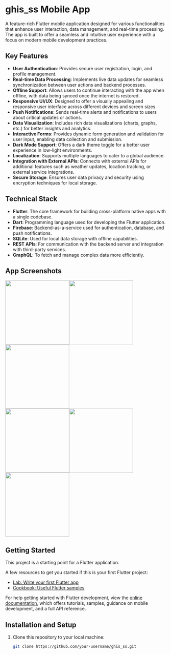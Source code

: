 # ghis_ss Mobile App

A feature-rich Flutter mobile application designed for various functionalities that enhance user interaction, data management, and real-time processing. The app is built to offer a seamless and intuitive user experience with a focus on modern mobile development practices.

## Key Features

- **User Authentication**: Provides secure user registration, login, and profile management. 
- **Real-time Data Processing**: Implements live data updates for seamless synchronization between user actions and backend processes.
- **Offline Support**: Allows users to continue interacting with the app when offline, with data being synced once the internet is restored.
- **Responsive UI/UX**: Designed to offer a visually appealing and responsive user interface across different devices and screen sizes.
- **Push Notifications**: Sends real-time alerts and notifications to users about critical updates or actions.
- **Data Visualization**: Includes rich data visualizations (charts, graphs, etc.) for better insights and analytics.
- **Interactive Forms**: Provides dynamic form generation and validation for user input, enabling data collection and submission.
- **Dark Mode Support**: Offers a dark theme toggle for a better user experience in low-light environments.
- **Localization**: Supports multiple languages to cater to a global audience.
- **Integration with External APIs**: Connects with external APIs for additional features such as weather updates, location tracking, or external service integrations.
- **Secure Storage**: Ensures user data privacy and security using encryption techniques for local storage.

## Technical Stack

- **Flutter**: The core framework for building cross-platform native apps with a single codebase.
- **Dart**: Programming language used for developing the Flutter application.
- **Firebase**: Backend-as-a-service used for authentication, database, and push notifications.
- **SQLite**: Used for local data storage with offline capabilities.
- **REST APIs**: For communication with the backend server and integration with third-party services.
- **GraphQL**: To fetch and manage complex data more efficiently.

## App Screenshots

<div style="display: flex; flex-wrap: wrap;">
  <img src="https://github.com/user-attachments/assets/f3923746-1514-4895-b626-eab1884d15c3" width="200"/>
  <img src="https://github.com/user-attachments/assets/28057352-3ea4-4d4b-9979-b9af5b7d35de" width="200"/>
  <img src="https://github.com/user-attachments/assets/1ab041a0-b73e-4968-8294-5b6dd85161e3" width="200"/>
</div>

<div style="display: flex; flex-wrap: wrap;">
  <img src="https://github.com/user-attachments/assets/3223b11a-e5ca-44c9-aa0b-502d47cb84aa" width="200"/>
  <img src="https://github.com/user-attachments/assets/bf59ba27-11b0-48e7-8601-c4411aca38b2" width="200"/>
  <img src="https://github.com/user-attachments/assets/97f1b968-da8f-4d55-98ca-8ef9bf1aede3" width="200"/>
</div>




## Getting Started

This project is a starting point for a Flutter application.

A few resources to get you started if this is your first Flutter project:

- [Lab: Write your first Flutter app](https://docs.flutter.dev/get-started/codelab)
- [Cookbook: Useful Flutter samples](https://docs.flutter.dev/cookbook)

For help getting started with Flutter development, view the
[online documentation](https://docs.flutter.dev/), which offers tutorials, samples, guidance on mobile development, and a full API reference.

## Installation and Setup

1. Clone this repository to your local machine:
   ```bash
   git clone https://github.com/your-username/ghis_ss.git
